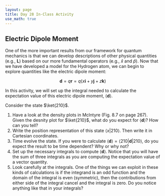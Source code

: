 ```yaml
---
layout: page
title: Day 28 In-Class Activity
use_math: true
---
```


## Electric Dipole Moment

One of the more important results from our framework for quantum mechanics is that we can develop descriptions of other physical quantities (e.g., $\mathbf{L}$) based on our more fundamental operators (e.g., $\hat{x}$ and $\hat{p}$). Now that we have developed a model for the Hydrogen atom, we can begin to explore quantities like the electric dipole moment:

$$\mathbf{d} = q\mathbf{r} = q(x\mathbf{i}+y\mathbf{j}+z\mathbf{k})$$

In this activity, we will set up the integral needed to calculate the expectation value of this electric dipole moment, $\langle \mathbf{d} \rangle$.

Consider the state $\ket{210}$.

1. Have a look at the density plots in McIntyre (Fig. 8.7 on page 267). Given the desnity plot for $\ket{210}$, what do you expect for $\langle \mathbf{d} \rangle$? How can you tell?
2. Write the position representation of this state $\langle x \vert 210 \rangle$. Then write it in Cartesian coordinates.
3. Time evolve the state. If you were to calculate $\langle \mathbf{d} \rangle = \langle 210 \vert \mathbf{d} \vert 210 \rangle$, do you expect the result to be time dependent? Why or why not?
4. Set up the necessary integrals to compute $\langle \mathbf{d} \rangle$. Notice that you will have the sum of three integrals as you are computing the expectation value of a vector quantity.
5. Look carefully at the integrals. One of the things we can exploit in these kinds of calculations is if the integrand is an odd function and the domain of the integral is even (symmetric), then the contributions from either side of the integral cancel and the integral is zero. Do you notice anything like that in your integrals?
